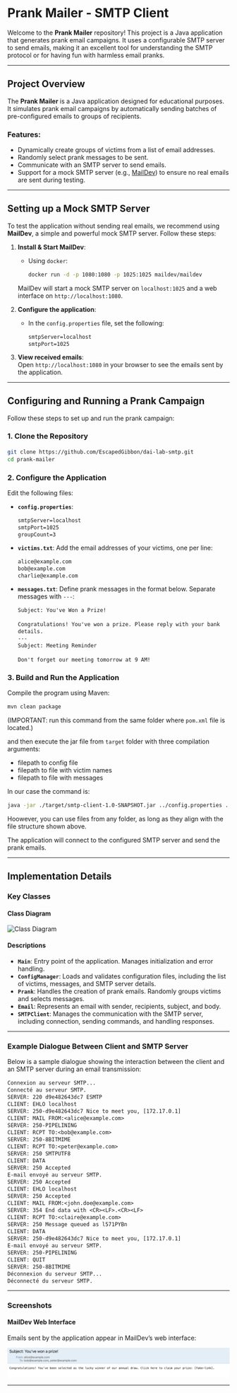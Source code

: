 
# Prank Mailer - SMTP Client  

Welcome to the **Prank Mailer** repository! This project is a Java application that generates prank email campaigns. It uses a configurable SMTP server to send emails, making it an excellent tool for understanding the SMTP protocol or for having fun with harmless email pranks.

---

## Project Overview  

The **Prank Mailer** is a Java application designed for educational purposes. It simulates prank email campaigns by automatically sending batches of pre-configured emails to groups of recipients.  

### Features:
- Dynamically create groups of victims from a list of email addresses.  
- Randomly select prank messages to be sent.  
- Communicate with an SMTP server to send emails.  
- Support for a mock SMTP server (e.g., [MailDev](https://maildev.github.io/maildev/)) to ensure no real emails are sent during testing.  

---

## Setting up a Mock SMTP Server  

To test the application without sending real emails, we recommend using **MailDev**, a simple and powerful mock SMTP server. Follow these steps:  

1. **Install & Start MailDev**:
   - Using `docker`:  
     ```bash
     docker run -d -p 1080:1080 -p 1025:1025 maildev/maildev
     ```

   MailDev will start a mock SMTP server on `localhost:1025` and a web interface on `http://localhost:1080`.

2. **Configure the application**:
   - In the `config.properties` file, set the following:
     ```properties
     smtpServer=localhost
     smtpPort=1025
     ```

3. **View received emails**:  
   Open `http://localhost:1080` in your browser to see the emails sent by the application.

---

## Configuring and Running a Prank Campaign  

Follow these steps to set up and run the prank campaign:  

### 1. Clone the Repository  
```bash
git clone https://github.com/EscapedGibbon/dai-lab-smtp.git
cd prank-mailer
```

### 2. Configure the Application  

Edit the following files:  

- **`config.properties`**:
  ```properties
  smtpServer=localhost
  smtpPort=1025
  groupCount=3
  ```

- **`victims.txt`**: Add the email addresses of your victims, one per line:
  ```plaintext
  alice@example.com
  bob@example.com
  charlie@example.com
  ```

- **`messages.txt`**: Define prank messages in the format below. Separate messages with `---`:
  ```plaintext
  Subject: You've Won a Prize!
  
  Congratulations! You've won a prize. Please reply with your bank details.
  ---
  Subject: Meeting Reminder
  
  Don't forget our meeting tomorrow at 9 AM!
  ```

### 3. Build and Run the Application  
Compile the program using Maven:  
```bash
mvn clean package
```
(IMPORTANT: run this command from the same folder where `pom.xml` file is located.)

and then execute the jar file from `target` folder with three compilation arguments:
 - filepath to config file
 - filepath to file with victim names
 - filepath to file with messages

In our case the command is:
```bash
java -jar ./target/smtp-client-1.0-SNAPSHOT.jar ../config.properties ../victims.txt ../messages.txt
```
Hoowever, you can use files from any folder, as long as they align with the file structure shown above.

The application will connect to the configured SMTP server and send the prank emails.

---

## Implementation Details  

### Key Classes  

#### **Class Diagram**  
![Class Diagram](./figures/class-diagram.png)  

#### **Descriptions**  
- **`Main`**: Entry point of the application. Manages initialization and error handling.  
- **`ConfigManager`**: Loads and validates configuration files, including the list of victims, messages, and SMTP server details.  
- **`Prank`**: Handles the creation of prank emails. Randomly groups victims and selects messages.  
- **`Email`**: Represents an email with sender, recipients, subject, and body.  
- **`SMTPClient`**: Manages the communication with the SMTP server, including connection, sending commands, and handling responses.  

---

### Example Dialogue Between Client and SMTP Server  

Below is a sample dialogue showing the interaction between the client and an SMTP server during an email transmission:

```plaintext
Connexion au serveur SMTP...
Connecté au serveur SMTP.
SERVER: 220 d9e482643dc7 ESMTP
CLIENT: EHLO localhost
SERVER: 250-d9e482643dc7 Nice to meet you, [172.17.0.1]
CLIENT: MAIL FROM:<alice@example.com>
SERVER: 250-PIPELINING
CLIENT: RCPT TO:<bob@example.com>
SERVER: 250-8BITMIME
CLIENT: RCPT TO:<peter@example.com>
SERVER: 250 SMTPUTF8
CLIENT: DATA
SERVER: 250 Accepted
E-mail envoyé au serveur SMTP.
SERVER: 250 Accepted
CLIENT: EHLO localhost
SERVER: 250 Accepted
CLIENT: MAIL FROM:<john.doe@example.com>
SERVER: 354 End data with <CR><LF>.<CR><LF>
CLIENT: RCPT TO:<claire@example.com>
SERVER: 250 Message queued as l571PYBn
CLIENT: DATA
SERVER: 250-d9e482643dc7 Nice to meet you, [172.17.0.1]
E-mail envoyé au serveur SMTP.
SERVER: 250-PIPELINING
CLIENT: QUIT
SERVER: 250-8BITMIME
Déconnexion du serveur SMTP...
Déconnecté du serveur SMTP.
```

---

### Screenshots  

#### MailDev Web Interface  
Emails sent by the application appear in MailDev’s web interface:  

![MailDev Example](./figures/maildev-screenshot.png)

---
